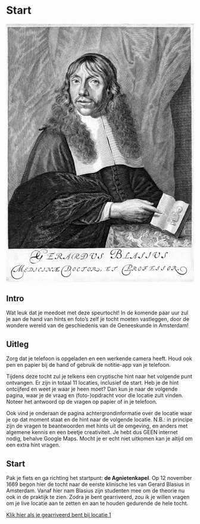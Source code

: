 # Start

![](img/blasius-banner.jpg)

## Intro
Wat leuk dat je meedoet met deze speurtocht! In de komende paar uur zul je aan de hand van hints en foto’s zelf je tocht moeten vastleggen, door de wondere wereld van de geschiedenis van de Geneeskunde in Amsterdam!

## Uitleg
Zorg dat je telefoon is opgeladen en een werkende camera heeft. 
Houd ook pen en papier bij de hand of gebruik de notitie-app van je telefoon. 

Tijdens deze tocht zul je telkens een cryptische hint naar het volgende punt ontvangen. Er zijn in totaal 11 locaties, inclusief de start. Heb je de hint ontcijferd en weet je waar je heen moet? Dan kun je naar de volgende pagina, waar je de vraag en (foto-)opdracht voor die locatie zult vinden. Noteer het antwoord op de vragen op papier of in je telefoon.

Ook vind je onderaan de pagina achtergrondinformatie over de locatie waar je op dat moment staat en de hint naar de volgende locatie.
N.B.: in principe zijn de vragen te beantwoorden met hints uit de omgeving, en anders met algemene kennis en een beetje creativiteit. Je hebt dus GEEN internet nodig, behalve Google Maps. Mocht je er echt niet uitkomen kan je altijd om een extra hint vragen.

## Start
Pak je fiets en ga richting het startpunt: **de Agnietenkapel**. Op 12 november 1669 begon hier de tocht naar de eerste klinische les van Gerard Blasius in Amsterdam. Vanaf hier nam Blasius zijn studenten mee om de theorie nu ook in de praktijk te zien. Zodra je bent gearriveerd, zou ik je willen vragen om je live locatie aan te zetten en aan te houden gedurende de hele tocht. 

[Klik hier als je gearriveerd bent bij locatie 1](md/locatie-1)
